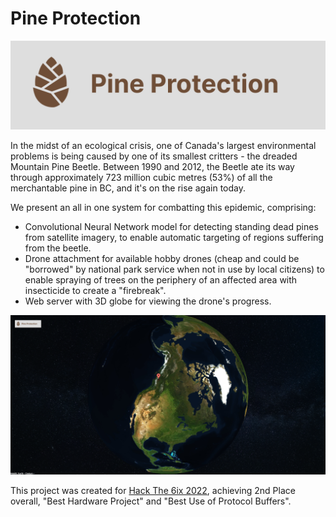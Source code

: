 # Pine Protection

<img src="Web Interface/static/assets/logoCropped.png" alt="Pine Protection logo" />

In the midst of an ecological crisis, one of Canada's largest environmental problems is being caused by one of its smallest critters - the dreaded Mountain Pine Beetle. Between 1990 and 2012, the Beetle ate its way through approximately 723 million cubic metres (53%) of all the merchantable pine in BC, and it's on the rise again today.

We present an all in one system for combatting this epidemic, comprising:

- Convolutional Neural Network model for detecting standing dead pines from satellite imagery, to enable automatic targeting of regions suffering from the beetle.
- Drone attachment for available hobby drones (cheap and could be "borrowed" by national park service when not in use by local citizens) to enable spraying of trees on the periphery of an affected area with insecticide to create a "firebreak".
- Web server with 3D globe for viewing the drone's progress.

<img src="globe_screenshot.png" alt="Pine Protection example screen" />

This project was created for <a href="https://devpost.com/software/bug-sprayer">Hack The 6ix 2022</a>, achieving 2nd Place overall, "Best Hardware Project"  and "Best Use of Protocol Buffers".
